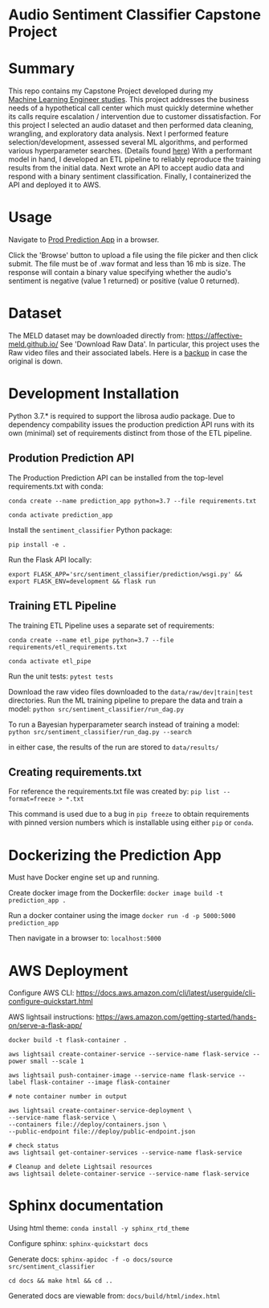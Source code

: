 # Audio Sentiment Classifier Capstone Project

# Summary
This repo contains my Capstone Project developed during my  
[Machine Learning Engineer studies](https://www.springboard.com/courses/ai-machine-learning-career-track/).
This project addresses the business needs of a hypothetical call center which must quickly determine whether its calls require escalation / intervention due to customer dissatisfaction. 
For this project I selected an audio dataset and then performed data cleaning, wrangling, and exploratory data analysis. 
Next I performed feature selection/development, assessed several ML algorithms, and performed various hyperparameter searches.
(Details found [here](src/notebooks/README.md))
With a performant model in hand, I developed an ETL pipeline to reliably reproduce the 
training results from the initial data. Next wrote an API to accept audio data and respond with a binary sentiment classification.
Finally, I containerized the API and deployed it to AWS. 

# Usage
Navigate to [Prod Prediction App](https://flask-service.kma9dfq1a9nuc.us-west-2.cs.amazonlightsail.com/) in a browser.

Click the 'Browse' button to upload a file using the file picker and then click submit. 
The file must be of .wav format and less than 16 mb is size. The response will contain a binary value
specifying whether the audio's sentiment is negative (value 1 returned) or positive (value 0 returned).

# Dataset
The MELD dataset may be downloaded directly from: https://affective-meld.github.io/ See 'Download Raw Data'.
In particular, this project uses the Raw video files and their associated labels.
Here is a [backup](https://drive.google.com/drive/folders/1MIOJ-vCP218ds9yZaewbrA_M7SlMrRrm?usp=sharing) in case the original is down.

# Development Installation
Python 3.7.* is required to support the librosa audio package. Due to dependency compability issues the
production prediction API runs with its own (minimal) set of requirements distinct from those of the ETL pipeline.

## Prodution Prediction API
The Production Prediction API can be installed from the top-level requirements.txt with conda:

`conda create --name prediction_app python=3.7 --file requirements.txt`

`conda activate prediction_app`

Install the `sentiment_classifier` Python package:

`pip install -e .`

Run the Flask API locally:

`export FLASK_APP='src/sentiment_classifier/prediction/wsgi.py' && export FLASK_ENV=development && flask run`

## Training ETL Pipeline
The training ETL Pipeline uses a separate set of requirements:

`conda create --name etl_pipe python=3.7 --file requirements/etl_requirements.txt`

`conda activate etl_pipe`

Run the unit tests:
`pytest tests`

Download the raw video files downloaded to the `data/raw/dev|train|test` directories.
Run the ML training pipeline to prepare the data and train a model:
`python src/sentiment_classifier/run_dag.py`

To run a Bayesian hyperparameter search instead of training a model:
`python src/sentiment_classifier/run_dag.py --search`

in either case, the results of the run are stored to `data/results/`

## Creating requirements.txt
For reference the requirements.txt file was created by:
`pip list --format=freeze > *.txt`

This command is used due to a bug in `pip freeze` to obtain requirements with pinned version numbers which is 
installable using either `pip` or `conda`.

# Dockerizing the Prediction App
Must have Docker engine set up and running.

Create docker image from the Dockerfile:
`docker image build -t prediction_app .`

Run a docker container using the image
`docker run -d -p 5000:5000 prediction_app`

Then navigate in a browser to:
`localhost:5000`

# AWS Deployment
Configure AWS CLI: 
https://docs.aws.amazon.com/cli/latest/userguide/cli-configure-quickstart.html

AWS lightsail instructions: 
https://aws.amazon.com/getting-started/hands-on/serve-a-flask-app/

```
docker build -t flask-container .

aws lightsail create-container-service --service-name flask-service --power small --scale 1

aws lightsail push-container-image --service-name flask-service --label flask-container --image flask-container

# note container number in output

aws lightsail create-container-service-deployment \
--service-name flask-service \
--containers file://deploy/containers.json \
--public-endpoint file://deploy/public-endpoint.json

# check status
aws lightsail get-container-services --service-name flask-service

# Cleanup and delete Lightsail resources
aws lightsail delete-container-service --service-name flask-service

```

# Sphinx documentation

Using html theme: `conda install -y sphinx_rtd_theme`

Configure sphinx:
`sphinx-quickstart docs`

Generate docs:
`sphinx-apidoc -f -o docs/source src/sentiment_classifier`

`cd docs && make html && cd ..`

Generated docs are viewable from:
`docs/build/html/index.html`

